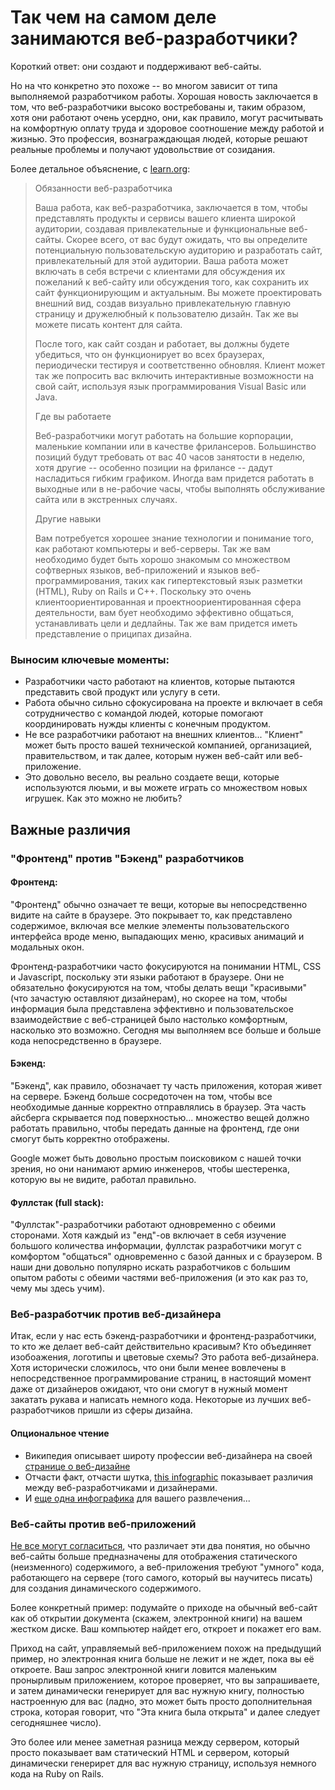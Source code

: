 # Так чем на самом деле занимаются веб-разработчики?

Короткий ответ: они создают и поддерживают веб-сайты.

Но на что конкретно это похоже -- во многом зависит от типа выполняемой разработчиком работы. Хорошая новость заключается в том, что веб-разработчики высоко востребованы и, таким образом, хотя они работают очень усердно, они, как правило, могут расчитывать на комфортную оплату труда и здоровое соотношение между работой и жизнью. Это профессия, вознаграждающая людей, которые решают реальные проблемы и получают удовольствие от созидания.

Более детальное объяснение, с [learn.org](http://learn.org/articles/What_Does_a_Web_Developer_Do.html):

>Обязанности веб-разработчика
>
>Ваша работа, как веб-разработчика, заключается в том, чтобы представлять продукты и сервисы вашего клиента широкой аудитории, создавая привлекательные и функциональные веб-сайты. Скорее всего, от вас будут ожидать, что вы определите потенциальную пользовательскую аудиторию и разработать сайт, привлекательный для этой аудитории. Ваша работа может включать в себя встречи с клиентами для обсуждения их пожеланий к веб-сайту или обсуждения того, как сохранить их сайт функционирующим и актуальным. Вы можете проектировать внешний вид, создав визуально привлекательную главную страницу и дружелюбный к пользователю дизайн. Так же вы можете писать контент для сайта.
>
>После того, как сайт создан и работает, вы должны будете убедиться, что он функционирует во всех браузерах, периодически тестируя и соответственно обновляя. Клиент может так же попросить вас включить интерактивные возможности на свой сайт, используя язык программирования Visual Basic или Java.
>
>Где вы работаете
>
>Веб-разработчики могут работать на большие корпорации, маленькие компании или в качестве фрилансеров. Большинство позиций будут требовать от вас 40 часов занятости в неделю, хотя другие -- особенно позиции на фрилансе -- дадут насладиться гибким графиком. Иногда вам придется работать в выходные или в не-рабочие часы, чтобы выполнять обслуживание сайта или в экстренных случаях.
>
>Другие навыки
>
>Вам потребуется хорошее знание технологии и понимание того, как работают компьютеры и веб-серверы. Так же вам необходимо будет быть хорошо знакомым со множеством софтверных языков, веб-приложений и языков веб-программирования, таких как гипертекстовый язык разметки (HTML), Ruby on Rails и C++. Поскольку это очень клиентоориентированная и проектноориентированная сфера деятельности, вам бует необходимо эффективно общаться, устанавливать цели и дедлайны. Так же вам придется иметь представление о приципах дизайна.

### Выносим ключевые моменты:

* Разработчики часто работают на клиентов, которые пытаются представить свой продукт или услугу в сети.
* Работа обычно сильно сфокусирована на проекте и включает в себя сотрудничество с командой людей, которые помогают координировать нужды клиенты с конечным продуктом.
* Не все разработчики работают на внешних клиентов... "Клиент" может быть просто вашей технической компанией, организацией, правительством, и так далее, которым нужен веб-сайт или веб-приложение.
* Это довольно весело, вы реально создаете вещи, которые используются люьми, и вы можете играть со множеством новых игрушек. Как это можно не любить?

## Важные различия

### "Фронтенд" против "Бэкенд" разработчиков

#### Фронтенд:

"Фронтенд" обычно означает те вещи, которые вы непосредственно видите на сайте в браузере. Это покрывает то, как представлено содержимое, включая все мелкие элементы пользовательского интерфейса вроде меню, выпадающих меню, красивых анимаций и модальных окон.

Фронтенд-разработчики часто фокусируются на понимании HTML, CSS и Javascript, поскольку эти языки работают в браузере. Они не обязательно фокусируются на том, чтобы делать вещи "красивыми" (что зачастую оставляют дизайнерам), но скорее на том, чтобы информация была представлена эффективно и пользовательское взаимодействие с веб-страницей было настолько комфортным, насколько это возможно. Сегодня мы выполняем все больше и больше кода непосредственно в браузере.

#### Бэкенд:

"Бэкенд", как правило, обозначает ту часть приложения, которая живет на сервере. Бэкенд больше сосредоточен на том, чтобы все необходимые данные корректно отправлялись в браузер. Эта часть айсберга скрывается под поверхностью... множество вещей должно работать правильно, чтобы передать данные на фронтенд, где они смогут быть корректно отображены.

Google может быть довольно простым поисковиком с нашей точки зрения, но они нанимают армию инженеров, чтобы шестеренка, которую вы не видите, работал правильно.


#### Фуллстак (full stack):

"Фуллстак"-разработчики работают одновременно с обеими сторонами. Хотя каждый из "енд"-ов включает в себя изучение большого количества информации, фуллстак разработчики могут с комфортом "общаться" одновременно с базой данных и с браузером. В наши дни довольно популярно искать разработчиков с большим опытом работы с обеими частями веб-приложения (и это как раз то, чему мы здесь учим).

### Веб-разработчик против веб-дизайнера

Итак, если у нас есть бэкенд-разработчики и фронтенд-разработчики, то кто же делает веб-сайт действительно красивым? Кто объединяет изобоажения, логотипы и цветовые схемы? Это работа веб-дизайнера. Хотя исторически сложилось, что они были менее вовлечены в непосредственное программирование страниц, в настоящий момент даже от дизайнеров ожидают, что они смогут в нужный момент закатать рукава и написать немного кода. Некоторые из лучших веб-разработчиков пришли из сферы дизайна.

#### Опциональное чтение

* Википедия описывает широту профессии веб-дизайнера на своей [странице о веб-дизайне](https://ru.wikipedia.org/wiki/Веб-дизайн)
* Отчасти факт, отчасти шутка, [this infographic](http://thumbnails.visually.netdna-cdn.com/web-designer-vs-web-developer_502919932c2d2.jpg) показывает различия между веб-разработчиками и дизайнерами.
* И [еще одна инфографика](http://sixrevisions.com/infographics/web-designers-vs-web-developers-infographic/) для вашего развлечения...

### Веб-сайты против веб-приложений

[Не все могут согласиться](http://stackoverflow.com/questions/1959910/web-site-vs-web-application), что различает эти два понятия, но обычно веб-сайты больше предназначены для отображения статического (неизменного) содержимого, а веб-приложения требуют "умного" кода, работающего на сервере (того самого, который вы научитесь писать) для создания динамического содержимого.

Более конкретный пример: подумайте о приходе на обычный веб-сайт как об открытии документа (скажем, электронной книги) на вашем жестком диске. Ваш компьютер найдет его, откроет и покажет его вам.

Приход на сайт, управляемый веб-приложением похож на предыдущий пример, но электронная книга больше не лежит и не ждет, пока вы её откроете. Ваш запрос электронной книги ловится маленьким пронырливым приложением, которое проверяет, что вы запрашиваете, и затем динамически генерирует для вас нужную книгу, полностью настроенную для вас (ладно, это может быть просто дополнительная строка, которая говорит, что "Эта книга была открыта" и далее следует сегодняшнее число).

Это более или менее заметная разница между сервером, который просто показывает вам статический HTML и сервером, который динамически генерирет для вас нужную страницу, используя немного кода на Ruby on Rails.
